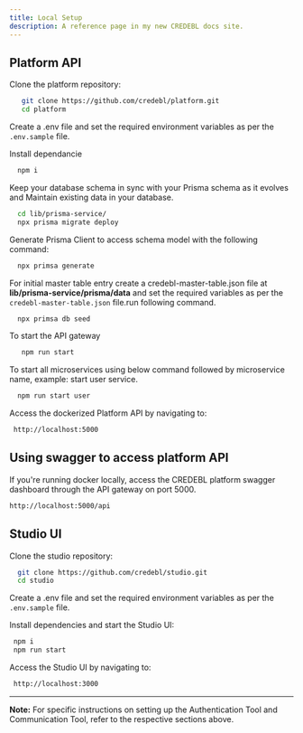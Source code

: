 ```yaml
---
title: Local Setup
description: A reference page in my new CREDEBL docs site.
---
```


## Platform API

Clone the platform repository:

```bash
   git clone https://github.com/credebl/platform.git 
   cd platform
```
  
Create a .env file and set the required environment variables as per the `.env.sample` file.

Install dependancie
```bash
  npm i
```
Keep your database schema in sync with your Prisma schema as it evolves and Maintain existing data in your database.
```bash
  cd lib/prisma-service/
  npx prisma migrate deploy 
```
Generate Prisma Client to access schema model with the following command:
```bash 
  npx primsa generate
```
For initial master table entry create a credebl-master-table.json file at **lib/prisma-service/prisma/data** and set the required variables as per the `credebl-master-table.json` file.run following command.
```bash 
  npx primsa db seed
```
To start the API gateway
```bash
   npm run start
```
To start all microservices using below command followed by microservice name, example: start user service.

```bash
  npm run start user
```

Access the dockerized Platform API by navigating to:

 ```bash
  http://localhost:5000

```
## Using swagger to access platform API

If you're running docker locally, access the CREDEBL platform swagger dashboard through the API gateway on port 5000.

```bash
http://localhost:5000/api
```
## Studio UI

Clone the studio repository:

```bash
  git clone https://github.com/credebl/studio.git
  cd studio
```

Create a .env file and set the required environment variables as per the `.env.sample` file. 

Install dependencies and start the Studio UI:

 ```bash
  npm i
  npm run start
```

Access the Studio UI by navigating to:

```bash
 http://localhost:3000
```



---

**Note:** For specific instructions on setting up the Authentication Tool and Communication Tool, refer to the respective sections above.
